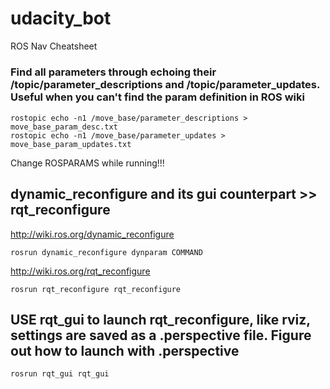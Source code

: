 # udacity_bot

ROS Nav Cheatsheet
#####
### Find all parameters through echoing their /topic/parameter_descriptions and /topic/parameter_updates. Useful when you can't find the param definition in ROS wiki

```
rostopic echo -n1 /move_base/parameter_descriptions > move_base_param_desc.txt
rostopic echo -n1 /move_base/parameter_updates > move_base_param_updates.txt
```

Change ROSPARAMS while running!!!
## dynamic_reconfigure and its gui counterpart >> rqt_reconfigure 
http://wiki.ros.org/dynamic_reconfigure
```
rosrun dynamic_reconfigure dynparam COMMAND
```
http://wiki.ros.org/rqt_reconfigure
```
rosrun rqt_reconfigure rqt_reconfigure
```


## USE rqt_gui to launch rqt_reconfigure, like rviz, settings are saved as a .perspective file. Figure out how to launch with .perspective

```
rosrun rqt_gui rqt_gui
```

<!--stackedit_data:
eyJoaXN0b3J5IjpbLTE2MTgxNDY2MDZdfQ==
-->
